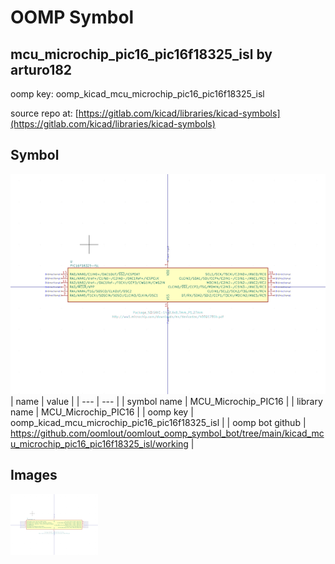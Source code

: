 # OOMP Symbol  
## mcu_microchip_pic16_pic16f18325_isl  by arturo182  
  
oomp key: oomp_kicad_mcu_microchip_pic16_pic16f18325_isl  
  
source repo at: [https://gitlab.com/kicad/libraries/kicad-symbols](https://gitlab.com/kicad/libraries/kicad-symbols)  
## Symbol  
  
[![working.png](working_600.png)](working.png)  
| name | value | 
| --- | --- | 
| symbol name | MCU_Microchip_PIC16 | 
| library name | MCU_Microchip_PIC16 | 
| oomp key | oomp_kicad_mcu_microchip_pic16_pic16f18325_isl | 
| oomp bot github | https://github.com/oomlout/oomlout_oomp_symbol_bot/tree/main/kicad_mcu_microchip_pic16_pic16f18325_isl/working | 
## Images  
  
[![working.png](working_140.png)](working.png)  
